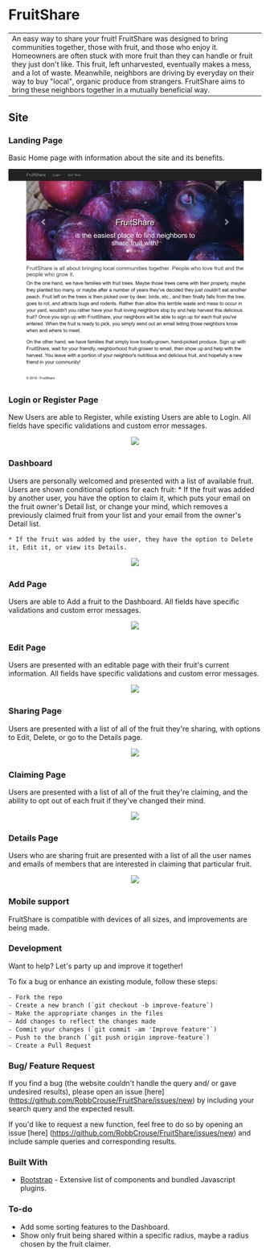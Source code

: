 ﻿# FruitShare
<table>
<tr>
<td>
    An easy way to share your fruit!  FruitShare was designed to bring communities together, those with fruit, and those who enjoy it.  Homeowners are often stuck with more fruit than they can handle or fruit they just don't like.  This fruit, left unharvested, eventually makes a mess, and a lot of waste.  Meanwhile, neighbors are driving by everyday on their way to buy "local", organic produce from strangers.  FruitShare aims to bring these neighbors together in a mutually beneficial way.
    </td>
    </tr>
    </table>
    
    
## Site

### Landing Page
Basic Home page with information about the site and its benefits.

<p align="center">
    <img src="https://github.com/RobbCrouse/FruitShare/blob/master/FruitScreens/FruitShareIndex.png">
</p>

### Login or Register Page
New Users are able to Register, while existing Users are able to Login.  All fields have specific validations and custom error messages.

<p align="center">
    <img src="https://github.com/RobbCrouse/FruitShare/blob/master/FruitScreens/FruitShareRegister.png">
</p>

### Dashboard
Users are personally welcomed and presented with a list of available fruit.  Users are shown conditional options for each fruit:
    * If the fruit was added by another user, you have the option to claim it, which puts your email on the fruit owner's Detail list,
        or change your mind, which removes a previously claimed fruit from your list and your email from the owner's Detail list.
    
    * If the fruit was added by the user, they have the option to Delete it, Edit it, or view its Details.
    
<p align="center">
    <img src="https://github.com/RobbCrouse/FruitShare/blob/master/FruitScreens/FruitShareDash.png">
</p>

### Add Page
Users are able to Add a fruit to the Dashboard.  All fields have specific validations and custom error messages.

<p align="center">
    <img src="https://github.com/RobbCrouse/FruitShare/blob/master/FruitScreens/FruitShareAdd.png">
</p>

### Edit Page
Users are presented with an editable page with their fruit's current information.  All fields have specific validations and custom error messages.

<p align="center">
    <img src="https://github.com/RobbCrouse/FruitShare/blob/master/FruitScreens/FruitShareEdit.png">
</p>

### Sharing Page
Users are presented with a list of all of the fruit they're sharing, with options to Edit, Delete, or go to the Details page.

<p align="center">
    <img src="https://github.com/RobbCrouse/FruitShare/blob/master/FruitScreens/FruitShareShared.png">
</p>

### Claiming Page
Users are presented with a list of all of the fruit they're claiming, and the ability to opt out of each fruit if they've changed their mind.

<p align="center">
    <img src="https://github.com/RobbCrouse/FruitShare/blob/master/FruitScreens/FruitShareClaimed.png">
</p>

### Details Page
Users who are sharing fruit are presented with a list of all the user names and emails of members that are interested in claiming that particular fruit.

<p align="center">
    <img src="https://github.com/RobbCrouse/FruitShare/blob/master/FruitScreens/FruitShareDetails.png">
</p>

### Mobile support
FruitShare is compatible with devices of all sizes, and improvements are being made.

### Development
Want to help?  Let's party up and improve it together!

To fix a bug or enhance an existing module, follow these steps:

    - Fork the repo
    - Create a new branch (`git checkout -b improve-feature`)
    - Make the appropriate changes in the files
    - Add changes to reflect the changes made
    - Commit your changes (`git commit -am 'Improve feature'`)
    - Push to the branch (`git push origin improve-feature`)
    - Create a Pull Request
    
### Bug/ Feature Request

If you find a bug (the website couldn't handle the query and/ or gave undesired results), please open an issue [here]
(https://github.com/RobbCrouse/FruitShare/issues/new) by including your search query and the expected result.

If you'd like to request a new function, feel free to do so by opening an issue [here]
(https://github.com/RobbCrouse/FruitShare/issues/new) and include sample queries and corresponding results.

### Built With

- [Bootstrap](http://getbootstrap.com/) - Extensive list of components and bundled Javascript plugins.

### To-do

- Add some sorting features to the Dashboard.
- Show only fruit being shared within a specific radius, maybe a radius chosen by the fruit claimer.
